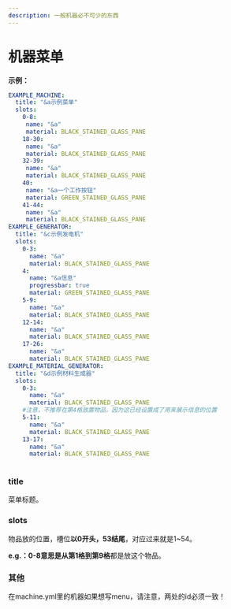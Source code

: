 ```yaml
---
description: 一般机器必不可少的东西
---
```


# 机器菜单

**示例：**

```yaml
EXAMPLE_MACHINE:
  title: "&a示例菜单"
  slots:
    0-8:
     name: "&a"
     material: BLACK_STAINED_GLASS_PANE
    18-30:
     name: "&a"
     material: BLACK_STAINED_GLASS_PANE
    32-39:
     name: "&a"
     material: BLACK_STAINED_GLASS_PANE
    40:
     name: "&a一个工作按钮"
     material: GREEN_STAINED_GLASS_PANE   
    41-44:
     name: "&a"
     material: BLACK_STAINED_GLASS_PANE
EXAMPLE_GENERATOR:
  title: "&c示例发电机"
  slots:
    0-3:
      name: "&a"
      material: BLACK_STAINED_GLASS_PANE
    4:
      name: "&a信息"
      progressbar: true
      material: GREEN_STAINED_GLASS_PANE
    5-9:
      name: "&a"
      material: BLACK_STAINED_GLASS_PANE
    12-14:
      name: "&a"
      material: BLACK_STAINED_GLASS_PANE
    17-26:
      name: "&a"
      material: BLACK_STAINED_GLASS_PANE
EXAMPLE_MATERIAL_GENERATOR:
  title: "&d示例材料生成器"
  slots:
    0-3:
      name: "&a"
      material: BLACK_STAINED_GLASS_PANE
    #注意，不推荐在第4格放置物品，因为这已经设置成了用来展示信息的位置
    5-11:
      name: "&a"
      material: BLACK_STAINED_GLASS_PANE
    13-17:
      name: "&a"
      material: BLACK_STAINED_GLASS_PANE
      
```

### title

菜单标题。

### slots

物品放的位置，槽位**以0开头，53结尾**，对应过来就是1\~54。

**e.g.：**0-8意思是**从第1格到第9格**都是放这个物品。

### 其他

在machine.yml里的机器如果想写menu，请注意，两处的id必须一致！















